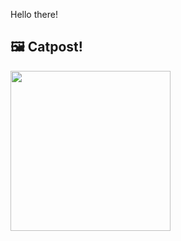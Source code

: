 Hello there!



## 🖼️ Catpost!

<sub>
    <img src="https://cdn2.thecatapi.com/images/Ab57hg78u.jpg" height="256">
</sub>

